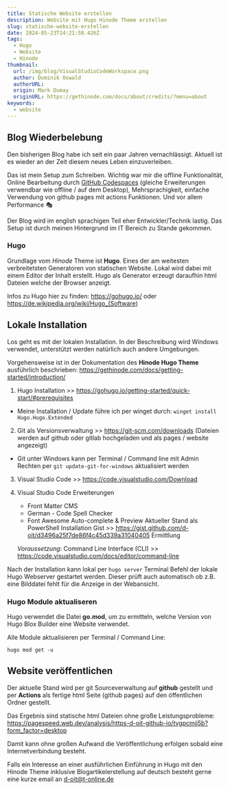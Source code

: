 ```yaml
---
title: Statische Website erstellen
description: Website mit Hugo Hinode Theme erstellen
slug: statische-website-erstellen
date: 2024-05-23T14:21:58.426Z
tags:
  - Hugo
  - Website
  - Hinode
thumbnail:
  url: /img/blog/VisualStudioCodeWorkspace.png
  author: Dominik Oswald
  authorURL: 
  origin: Mark Dumay
  originURL: https://gethinode.com/docs/about/credits/?menu=about
keywords:
  - website
---
```


## Blog Wiederbelebung 

Den bisherigen Blog habe ich seit ein paar Jahren vernachlässigt. Aktuell ist es wieder an der Zeit diesem neues Leben einzuverleiben. 

Das ist mein Setup zum Schreiben. Wichtig war mir die offline Funktionalität, Online Bearbeitung durch [GitHub Codespaces](https://github.com/features/codespaces) (gleiche Erweiterungen verwendbar wie offline / auf dem Desktop),  Mehrsprachigkeit, einfache Verwendung von github pages mit actions Funktionen. 
Und vor allem Performance :performing_arts:

Der Blog wird im english sprachigen Teil eher Entwickler/Technik lastig. Das Setup ist durch meinen Hintergrund im IT Bereich zu Stande gekommen. 

### Hugo 

Grundlage vom *Hinode* Theme ist **Hugo**. Eines der am weitesten verbreitetsten Generatoren von statischen Website. Lokal wird dabei mit einem Editor der Inhalt erstellt. Hugo als Generator erzeugt daraufhin html Dateien welche der Browser anzeigt. 

Infos zu Hugo hier zu finden: https://gohugo.io/ oder https://de.wikipedia.org/wiki/Hugo_(Software)

## Lokale Installation

Los geht es mit der lokalen Installation. In der Beschreibung wird Windows verwendet, unterstützt werden natürlich auch andere Umgebungen.

Vorgehensweise ist in der Dokumentation des **Hinode Hugo Theme** ausführlich beschrieben: https://gethinode.com/docs/getting-started/introduction/

1. Hugo Installation >> https://gohugo.io/getting-started/quick-start/#prerequisites
- Meine Installation / Update führe ich per winget durch:
 `winget install Hugo.Hugo.Extended`
2. Git als Versionsverwaltung >> https://git-scm.com/downloads (Dateien werden auf github oder gitlab hochgeladen und als pages / website angezeigt)
- Git unter Windows kann per Terminal / Command line mit Admin Rechten per `git update-git-for-windows` aktualisiert werden
3. Visual Studio Code >> https://code.visualstudio.com/Download
4. Visual Studio Code Erweiterungen
    - Front Matter CMS 
    - German - Code Spell Checker
    - Font Awesome Auto-complete & Preview
    Aktueller Stand als PowerShell Installation Gist >> https://gist.github.com/d-oit/d3496a25f7de86f4c45d339a31040405
    Ermittlung 

    *Voraussetzung*: Command Line Interface (CLI) >> https://code.visualstudio.com/docs/editor/command-line


Nach der Installation kann lokal per `hugo server` Terminal Befehl der lokale Hugo Webserver gestartet werden. Dieser prüft auch automatisch ob z.B. eine Bilddatei fehlt für die Anzeige in der Webansicht. 

### Hugo Module aktualiseren

Hugo verwendet die Datei **go.mod**, um zu ermitteln, welche Version von Hugo Blox Builder eine Website verwendet.

Alle Module aktualisieren per Terminal / Command Line:

`hugo mod get -u`

## Website veröffentlichen

Der aktuelle Stand wird per git Sourceverwaltung auf **github** gestellt und per **Actions** als fertige html Seite (github pages) auf den öffentlichen Ordner gestellt. 

Das Ergebnis sind statische html Dateien ohne große Leistungsprobleme: https://pagespeed.web.dev/analysis/https-d-oit-github-io/tvgpcmjj5b?form_factor=desktop

Damit kann ohne großen Aufwand die Veröffentlichung erfolgen sobald eine Internetverbindung besteht. 


Falls ein Interesse an einer ausführlichen Einführung in Hugo mit den Hinode Theme inklusive Blogartikelerstellung auf deutsch besteht gerne eine kurze email an d-oit@t-online.de








